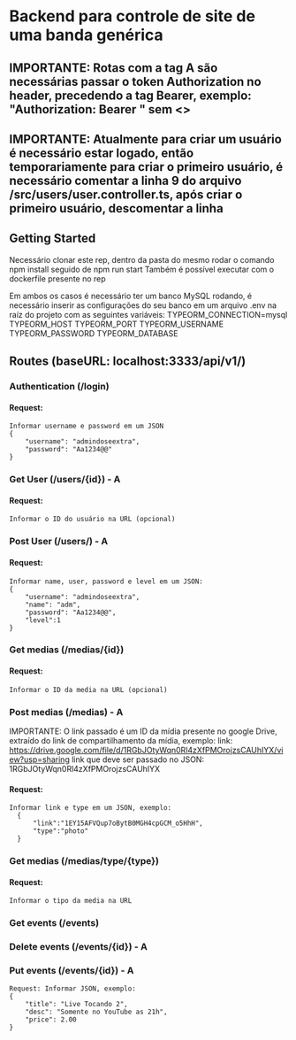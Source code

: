# Backend para controle de site de uma banda genérica

## IMPORTANTE: Rotas com a tag A são necessárias passar o token Authorization no header, precedendo a tag Bearer, exemplo: "Authorization: Bearer <token>" sem <>

## IMPORTANTE: Atualmente para criar um usuário é necessário estar logado, então temporariamente para criar o primeiro usuário, é necessário comentar a linha 9 do arquivo /src/users/user.controller.ts, após criar o primeiro usuário, descomentar a linha
  
## Getting Started
  Necessário clonar este rep, dentro da pasta do mesmo rodar o comando npm install seguido de npm run start
  Também é possível executar com o dockerfile presente no rep
  
  Em ambos os casos é necessário ter um banco MySQL rodando, é necessário inserir as configurações do seu banco em um arquivo .env na raíz do projeto com as seguintes variáveis:
      TYPEORM_CONNECTION=mysql
      TYPEORM_HOST
      TYPEORM_PORT
      TYPEORM_USERNAME
      TYPEORM_PASSWORD
      TYPEORM_DATABASE

## Routes (baseURL: localhost:3333/api/v1/)

### Authentication (/login)
  #### Request:
    Informar username e password em um JSON
    { 
	    "username": "admindoseextra",
	    "password": "Aa1234@@"
    }
  
### Get User (/users/{id}) - A
  #### Request:
    Informar o ID do usuário na URL (opcional)

### Post User (/users/) - A
  #### Request:
    Informar name, user, password e level em um JSON:
    {
	    "username": "admindoseextra",
	    "name": "adm",
	    "password": "Aa1234@@",
	    "level":1
    }
  
### Get medias (/medias/{id}) 
  #### Request:
    Informar o ID da media na URL (opcional)

### Post medias (/medias) - A
  IMPORTANTE: O link passado é um ID da mídia presente no google Drive, extraído do link de compartilhamento da mídia, exemplo: 
  link: https://drive.google.com/file/d/1RGbJOtyWqn0Rl4zXfPMOrojzsCAUhIYX/view?usp=sharing
  link que deve ser passado no JSON: 1RGbJOtyWqn0Rl4zXfPMOrojzsCAUhIYX
  
  #### Request:
    Informar link e type em um JSON, exemplo: 
      {
	      "link":"1EY15AFVQup7oBytB0MGH4cpGCM_o5HhH",
	      "type":"photo"
      }
  
### Get medias (/medias/type/{type}) 
  #### Request:
    Informar o tipo da media na URL 
  
### Get events (/events)
  
### Delete events (/events/{id}) - A
  
### Put events (/events/{id}) - A
    Request: Informar JSON, exemplo:
    {
	    "title": "Live Tocando 2",
	    "desc": "Somente no YouTube as 21h",
	    "price": 2.00
    }
    
